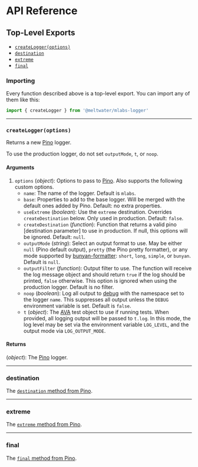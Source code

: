 # API Reference

## Top-Level Exports

- [`createLogger(options)`](#createloggeroptions)
- [`destination`](#destination)
- [`extreme`](#extreme)
- [`final`](#final)

### Importing

Every function described above is a top-level export.
You can import any of them like this:

```js
import { createLogger } from '@meltwater/mlabs-logger'
```

---
### `createLogger(options)`

Returns a new [Pino] logger.

To use the production logger, do not set `outputMode`, `t`, or `noop`.

#### Arguments

1. `options` (*object*): Options to pass to [Pino].
    Also supports the following custom options.
    - `name`: The name of the logger. Default is `mlabs`.
    - `base`: Properties to add to the base logger.
      Will be merged with the default ones added by Pino.
      Default: no extra properties.
    - `useExtreme` (*boolean*): Use the `extreme` destination.
      Overrides `createDestination` below. Only used in production.
      Default: `false`.
    - `createDestination` (*function*): Function that returns a valid
      pino [destination parameter] to use in production.
      If null, this options will be ignored.
      Default: `null`.
    - `outputMode` (*string*): Select an output format to use.
      May be either `null` (Pino default output),
      `pretty` (the Pino pretty formatter),
      or any mode supported by [bunyan-formatter]:
      `short`, `long`, `simple`, or `bunyan`.
      Default is `null`.
    - `outputFilter` (*function*): Output filter to use.
      The function will receive the log message object
      and should return `true` if the log should be printed, `false` otherwise.
      This option is ignored when using the production logger.
      Default is no filter.
    - `noop` (*boolean*): Log all output to [debug]
      with the namespace set to the logger `name`.
      This suppresses all output unless the `DEBUG` environment variable is set.
      Default is `false`.
    - `t` (*object*): The [AVA] test object to use if running tests.
      When provided, all logging output will be passed to `t.log`.
      In this mode, the log level may be set
      via the environment variable `LOG_LEVEL`,
      and the output mode via `LOG_OUTPUT_MODE`.

#### Returns

(*object*): The [Pino] logger.

---
### destination

The [`destination` method from Pino][pino.destination].

---
### extreme

The [`extreme` method from Pino][pino.extreme].

---
### final

The [`final` method from Pino][pino.final].

[AVA]: https://github.com/avajs/ava
[Pino]: https://github.com/pinojs/pino
[pino.extreme]: https://getpino.io/#/docs/api?id=pinoextremetarget-gt-sonicboom
[pino.destination]: https://getpino.io/#/docs/api?id=pino-destination
[pino.final]: https://getpino.io/#/docs/api?id=pinofinallogger-handler-gt-function-finallogger
[bunyan-formatter]: https://www.npmjs.com/package/bunyan-formatter
[debug]: https://github.com/visionmedia/debug
